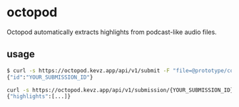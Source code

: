 # octopod
Octopod automatically extracts highlights from podcast-like audio files.

## usage

```bash
$ curl -s https://octopod.kevz.app/api/v1/submit -F "file=@prototype/content/browser.mp3"
{"id":"YOUR_SUBMISSION_ID"}

curl -s https://octopod.kevz.app/api/v1/submission/{YOUR_SUBMISSION_ID}
{"highlights":[...]}
```
